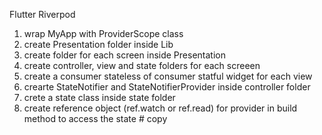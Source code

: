 Flutter Riverpod 

1. wrap MyApp with ProviderScope class
2. create Presentation folder inside Lib 
3. create folder for each screen inside Presentation
4. create controller, view and state folders for each screeen 
5. create a consumer stateless of consumer statful widget for each view
6. crearte StateNotifier and StateNotifierProvider inside controller folder
7. crete a state class inside state folder
8. create reference object (ref.watch or ref.read) for provider in build method to access the state # copy